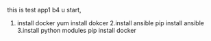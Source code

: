 this is test app1
b4 u start,
1. install docker
yum install dokcer
2.install ansible
pip install ansible
3.install python modules
pip install docker
